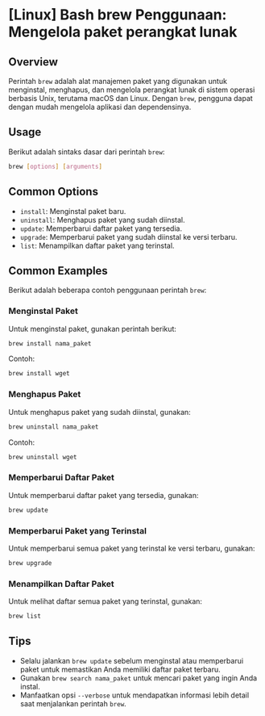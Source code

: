 # [Linux] Bash brew Penggunaan: Mengelola paket perangkat lunak

## Overview
Perintah `brew` adalah alat manajemen paket yang digunakan untuk menginstal, menghapus, dan mengelola perangkat lunak di sistem operasi berbasis Unix, terutama macOS dan Linux. Dengan `brew`, pengguna dapat dengan mudah mengelola aplikasi dan dependensinya.

## Usage
Berikut adalah sintaks dasar dari perintah `brew`:

```bash
brew [options] [arguments]
```

## Common Options
- `install`: Menginstal paket baru.
- `uninstall`: Menghapus paket yang sudah diinstal.
- `update`: Memperbarui daftar paket yang tersedia.
- `upgrade`: Memperbarui paket yang sudah diinstal ke versi terbaru.
- `list`: Menampilkan daftar paket yang terinstal.

## Common Examples
Berikut adalah beberapa contoh penggunaan perintah `brew`:

### Menginstal Paket
Untuk menginstal paket, gunakan perintah berikut:

```bash
brew install nama_paket
```

Contoh:

```bash
brew install wget
```

### Menghapus Paket
Untuk menghapus paket yang sudah diinstal, gunakan:

```bash
brew uninstall nama_paket
```

Contoh:

```bash
brew uninstall wget
```

### Memperbarui Daftar Paket
Untuk memperbarui daftar paket yang tersedia, gunakan:

```bash
brew update
```

### Memperbarui Paket yang Terinstal
Untuk memperbarui semua paket yang terinstal ke versi terbaru, gunakan:

```bash
brew upgrade
```

### Menampilkan Daftar Paket
Untuk melihat daftar semua paket yang terinstal, gunakan:

```bash
brew list
```

## Tips
- Selalu jalankan `brew update` sebelum menginstal atau memperbarui paket untuk memastikan Anda memiliki daftar paket terbaru.
- Gunakan `brew search nama_paket` untuk mencari paket yang ingin Anda instal.
- Manfaatkan opsi `--verbose` untuk mendapatkan informasi lebih detail saat menjalankan perintah `brew`.